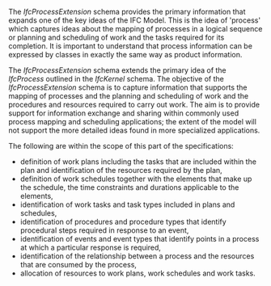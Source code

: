 ﻿The _IfcProcessExtension_ schema provides the primary information that expands one of the key ideas of the IFC Model. This is the idea of 'process' which captures ideas about the mapping of processes in a logical sequence or planning and scheduling of work and the tasks required for its completion. It is important to understand that process information can be expressed by classes in exactly the same way as product information.

The _IfcProcessExtension_ schema extends the primary idea of the _IfcProcess_ outlined in the _IfcKernel_ schema. The objective of the _IfcProcessExtension_ schema is to capture information that supports the mapping of processes and the planning and scheduling of work and the procedures and resources required to carry out work. The aim is to provide support for information exchange and sharing within commonly used process mapping and scheduling applications; the extent of the model will not support the more detailed ideas found in more specialized applications.

The following are within the scope of this part of the specifications:

* definition of work plans including the tasks that are included within the plan and identification of the resources required by the plan, 
* definition of work schedules together with the elements that make up the schedule, the time constraints and durations applicable to the elements, 
* identification of work tasks and task types included in plans and schedules, 
* identification of procedures and procedure types that identify procedural steps required in response to an event, 
* identification of events and event types that identify points in a process at which a particular response is required, 
* identification of the relationship between a process and the resources that are consumed by the process, 
* allocation of resources to work plans, work schedules and work tasks.

